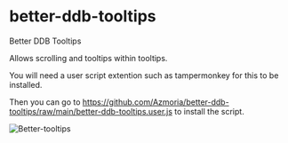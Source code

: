 # better-ddb-tooltips
Better DDB Tooltips

Allows scrolling and tooltips within tooltips.

You will need a user script extention such as tampermonkey for this to be installed.

Then you can go to https://github.com/Azmoria/better-ddb-tooltips/raw/main/better-ddb-tooltips.user.js to install the script.



![Better-tooltips](https://github.com/user-attachments/assets/1f9239c0-1245-4a2a-975f-5bb1955c9b60)
